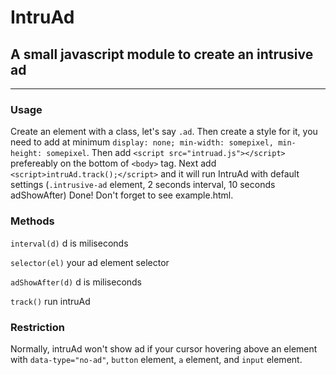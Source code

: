 # IntruAd
## A small javascript module to create an intrusive ad

----------------

### Usage
Create an element with a class, let's say `.ad`.
Then create a style for it, you need to add at minimum `display: none; min-width: somepixel, min-height: somepixel`.
Then add `<script src="intruad.js"></script>` prefereably on the bottom of `<body>` tag.
Next add `<script>intruAd.track();</script>` and it will run IntruAd with default settings (`.intrusive-ad` element, 2 seconds interval, 10 seconds adShowAfter)
Done! Don't forget to see example.html. 

### Methods
`interval(d)`
d is miliseconds

`selector(el)`
your ad element selector

`adShowAfter(d)`
d is miliseconds

`track()`
run intruAd

### Restriction
Normally, intruAd won't show ad if your cursor hovering above an element with `data-type="no-ad"`, `button` element, `a` element, and `input` element.